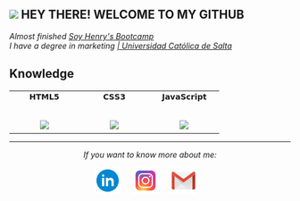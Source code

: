 
<h2><img src="https://media.giphy.com/media/VgCDAzcKvsR6OM0uWg/giphy.gif" width="50">  HEY THERE! WELCOME TO MY GITHUB</h2>

<p><em>Almost finished <a href="https://www.soyhenry.com/"> Soy Henry's Bootcamp</a>
 </br>I have a degree in marketing <a href="https://www.ucasal.edu.ar/">| Universidad Católica de Salta </a>
</em></p>


## Knowledge

<table>
  <tbody>
    <tr valign="top">
      <td width="25%" align="center">
        <span>𝗛𝗧𝗠𝗟𝟱</span><br><br><br>
        <img height="64px" src="https://cdn.svgporn.com/logos/html-5.svg">
      </td>
      <td width="25%" align="center">
        <span>𝗖𝗦𝗦𝟯</span><br><br><br>
        <img height="64px" src="https://cdn.svgporn.com/logos/css-3.svg">
      </td>
      <td width="25%" align="center">
        <span>𝗝𝗮𝘃𝗮𝗦𝗰𝗿𝗶𝗽𝘁</span><br><br><br>
        <img height="58px" src="https://cdn.svgporn.com/logos/javascript.svg">
      </td>
    </tr>
  </tbody>
</table>
<hr>



















<p align="center"> 
  <i> If you want to know more about me: </i>
</p>
<p align="center">
<a href="https://www.linkedin.com/in/ximena-flores-berejnoi/"><img src="https://github.com/sarthak77/sarthak77/blob/master/icons/icons8-linkedin-circled-48.png" alt="LinkedIn"></a> &nbsp; &nbsp;
<a href="https://www.instagram.com/ximefloresberejnoi/"><img src="https://github.com/sarthak77/sarthak77/blob/master/icons/icons8-instagram-48.png" alt="Instagram"></a> &nbsp; &nbsp;
<a href="floresberejnoi@gmail.com"><img src="https://github.com/sarthak77/sarthak77/blob/master/icons/icons8-gmail-48.png" alt="Gmail"></a> &nbsp; &nbsp;
</p>

<!--https://icons8.com/icons/set/svg-->

<!--
**ximenafloresberejnoi/ximenafloresberejnoi** is a ✨ _special_ ✨ repository because its `README.md` (this file) appears on your GitHub profile.

Here are some ideas to get you started:

- 🔭 I’m currently working on ...
- 🌱 I’m currently learning ...
- 👯 I’m looking to collaborate on ...
- 🤔 I’m looking for help with ...
- 💬 Ask me about ...
- 📫 How to reach me: ...
- 😄 Pronouns: ...
- ⚡ Fun fact: ...
-->
